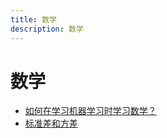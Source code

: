 ```yaml
---
title: 数学
description: 数学
---
```


# 数学

- [如何在学习机器学习时学习数学？](math/shuxue_jqxx)
- [标准差和方差](math/shuxue_bzc)

